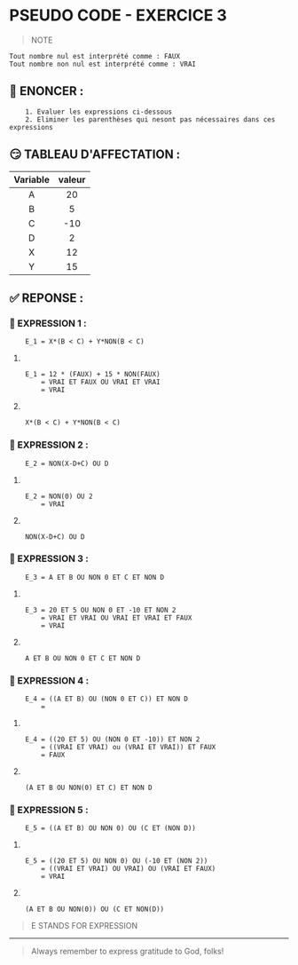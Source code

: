 # PSEUDO CODE - EXERCICE 3

>NOTE
```
Tout nombre nul est interprété comme : FAUX
Tout nombre non nul est interprété comme : VRAI
```

## 🌟 ENONCER :

```
    1. Evaluer les expressions ci-dessous
    2. Eliminer les parenthèses qui nesont pas nécessaires dans ces expressions
```

## 😏 TABLEAU D'AFFECTATION :

|Variable|valeur|
|:---:|:---:|
|A|20|
|B|5|
|C|-10|
|D|2|
|X|12|
|Y|15|


## ✅ REPONSE :

### 🚀 EXPRESSION 1 :
```
    E_1 = X*(B < C) + Y*NON(B < C)
```
1. 
```
    E_1 = 12 * (FAUX) + 15 * NON(FAUX)
        = VRAI ET FAUX OU VRAI ET VRAI
        = VRAI
```
2. 
```
    X*(B < C) + Y*NON(B < C)
```

### 🚀 EXPRESSION 2 :
```
    E_2 = NON(X-D+C) OU D
```
1. 
```
    E_2 = NON(0) OU 2
        = VRAI
```
2. 
```
    NON(X-D+C) OU D
```

### 🚀 EXPRESSION 3 :
```
    E_3 = A ET B OU NON 0 ET C ET NON D
```
1. 
```
    E_3 = 20 ET 5 OU NON 0 ET -10 ET NON 2
        = VRAI ET VRAI OU VRAI ET VRAI ET FAUX
        = VRAI
```
2. 
```
    A ET B OU NON 0 ET C ET NON D
```

### 🚀 EXPRESSION 4 :
```
    E_4 = ((A ET B) OU (NON 0 ET C)) ET NON D
        = 
```
1. 
```
    E_4 = ((20 ET 5) OU (NON 0 ET -10)) ET NON 2
        = ((VRAI ET VRAI) ou (VRAI ET VRAI)) ET FAUX
        = FAUX
```
2. 
```
    (A ET B OU NON(0) ET C) ET NON D
```

### 🚀 EXPRESSION 5 :
```
    E_5 = ((A ET B) OU NON 0) OU (C ET (NON D))
```
1. 
```
    E_5 = ((20 ET 5) OU NON 0) OU (-10 ET (NON 2))
        = ((VRAI ET VRAI) OU VRAI) OU (VRAI ET FAUX)
        = VRAI
```
2. 
```
    (A ET B OU NON(0)) OU (C ET NON(D))
```
> E STANDS FOR EXPRESSION

---

> Always remember to express gratitude to God, folks!